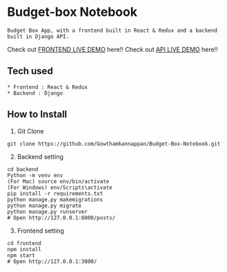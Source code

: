 # Budget-box Notebook
```
Budget Box App, with a frontend built in React & Redux and a backend built in Django API.
```
Check out [FRONTEND LIVE DEMO](https://notebook-budgetbox.netlify.app/) here!!
Check out [API LIVE DEMO](https://budget-box-notebook1.gowthamk14.repl.co) here!!
## Tech used
```
* Frontend : React & Redux
* Backend : Django
```
## How to Install
1. Git Clone
```
git clone https://github.com/Gowthamkannappan/Budget-Box-Notebook.git
```
2. Backend setting
```
cd backend
Python -m venv env
(For Mac) source env/bin/activate
(For Windows) env/Scripts\activate
pip install -r requirements.txt
python manage.py makemigrations
python manage.py migrate
python manage.py runserver
# Open http://127.0.0.1:8000/posts/
```
3. Frontend setting
```
cd frontend
npm install
npm start
# Open http://127.0.0.1:3000/
```
